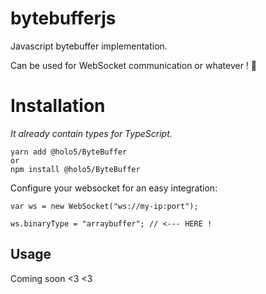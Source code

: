 # bytebufferjs
Javascript bytebuffer implementation.

Can be used for WebSocket communication or whatever ! 👻

# Installation
_It already contain types for TypeScript._
```
yarn add @holo5/ByteBuffer
or
npm install @holo5/ByteBuffer
```

Configure your websocket for an easy integration:
```
var ws = new WebSocket("ws://my-ip:port");

ws.binaryType = "arraybuffer"; // <--- HERE !
```

## Usage
Coming soon <3 <3
